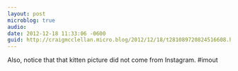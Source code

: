 ```yaml
---
layout: post
microblog: true
audio: 
date: 2012-12-18 11:33:06 -0600
guid: http://craigmcclellan.micro.blog/2012/12/18/t281089720824516608.html
---
```

Also, notice that that kitten picture did not come from Instagram. #imout
